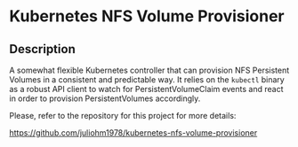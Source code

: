 # Kubernetes NFS Volume Provisioner

## Description

A somewhat flexible Kubernetes controller that can provision NFS Persistent Volumes in a consistent and predictable way. It relies on the `kubectl` binary as a robust API client to watch for PersistentVolumeClaim events and react in order to provision PersistentVolumes accordingly.

Please, refer to the repository for this project for more details:

<https://github.com/juliohm1978/kubernetes-nfs-volume-provisioner>
